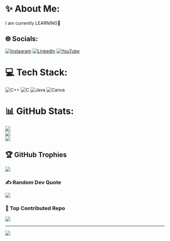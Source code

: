 # ✨ About Me:
I am currently LEARNING📢

## 🌐 Socials:
[![Instagram](https://img.shields.io/badge/Instagram-%23E4405F.svg?logo=Instagram&logoColor=white)](https://instagram.com/shehzad_speaks) [![LinkedIn](https://img.shields.io/badge/LinkedIn-%230077B5.svg?logo=linkedin&logoColor=white)](https://www.linkedin.com/in/shehzad23) [![YouTube](https://img.shields.io/badge/YouTube-%23FF0000.svg?logo=YouTube&logoColor=white)](https://youtube.com/@shehzad_speaks) 

# 💻 Tech Stack:
![C++](https://img.shields.io/badge/c++-%2300599C.svg?style=for-the-badge&logo=c%2B%2B&logoColor=white) ![C](https://img.shields.io/badge/c-%2300599C.svg?style=for-the-badge&logo=c&logoColor=white) ![Java](https://img.shields.io/badge/java-%23ED8B00.svg?style=for-the-badge&logo=openjdk&logoColor=white) ![Canva](https://img.shields.io/badge/Canva-%2300C4CC.svg?style=for-the-badge&logo=Canva&logoColor=white)

# 📊 GitHub Stats:
![](https://github-readme-stats.vercel.app/api?username=Shehzadchouhan&theme=one_dark_pro&hide_border=false&include_all_commits=false&count_private=false)<br/>
![](https://github-readme-streak-stats.herokuapp.com/?user=Shehzadchouhan&theme=one_dark_pro&hide_border=false)<br/>
![](https://github-readme-stats.vercel.app/api/top-langs/?username=Shehzadchouhan&theme=one_dark_pro&hide_border=false&include_all_commits=false&count_private=false&layout=compact)

## 🏆 GitHub Trophies
![](https://github-profile-trophy.vercel.app/?username=Shehzadchouhan&theme=onedark&no-frame=false&no-bg=false&margin-w=4)

### ✍️ Random Dev Quote
![](https://quotes-github-readme.vercel.app/api?type=horizontal&theme=radical)

### 🔽 Top Contributed Repo
![](https://github-contributor-stats.vercel.app/api?username=Shehzadchouhan&limit=5&theme=dark&combine_all_yearly_contributions=true)

---
[![](https://visitcount.itsvg.in/api?id=Shehzadchouhan&icon=1&color=1)](https://visitcount.itsvg.in)

<!-- Proudly created with GPRM ( https://gprm.itsvg.in ) -->
